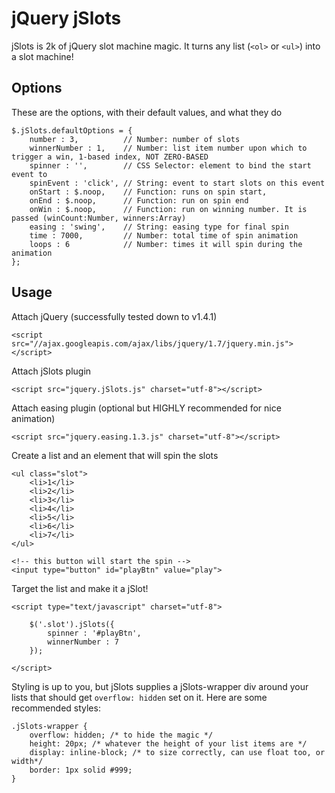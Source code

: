 # jQuery jSlots

jSlots is 2k of jQuery slot machine magic. It turns any list (`<ol>` or `<ul>`) into a slot machine!

## Options

These are the options, with their default values, and what they do

    $.jSlots.defaultOptions = {
        number : 3,          // Number: number of slots
        winnerNumber : 1,    // Number: list item number upon which to trigger a win, 1-based index, NOT ZERO-BASED
        spinner : '',        // CSS Selector: element to bind the start event to
        spinEvent : 'click', // String: event to start slots on this event
        onStart : $.noop,    // Function: runs on spin start,
        onEnd : $.noop,      // Function: run on spin end
        onWin : $.noop,      // Function: run on winning number. It is passed (winCount:Number, winners:Array)
        easing : 'swing',    // String: easing type for final spin
        time : 7000,         // Number: total time of spin animation
        loops : 6            // Number: times it will spin during the animation
    };
    
## Usage 

Attach jQuery (successfully tested down to v1.4.1)

    <script src="//ajax.googleapis.com/ajax/libs/jquery/1.7/jquery.min.js"></script>
    
Attach jSlots plugin

    <script src="jquery.jSlots.js" charset="utf-8"></script>
    
Attach easing plugin (optional but HIGHLY recommended for nice animation)

    <script src="jquery.easing.1.3.js" charset="utf-8"></script>
    
Create a list and an element that will spin the slots

    <ul class="slot">
        <li>1</li>
        <li>2</li>
        <li>3</li>
        <li>4</li>
        <li>5</li>
        <li>6</li>
        <li>7</li>
    </ul>
    
    <!-- this button will start the spin -->
    <input type="button" id="playBtn" value="play">

Target the list and make it a jSlot!
    
    <script type="text/javascript" charset="utf-8">
        
        $('.slot').jSlots({
            spinner : '#playBtn',
            winnerNumber : 7
        });
        
    </script>
    
Styling is up to you, but jSlots supplies a jSlots-wrapper div around your lists that should get `overflow: hidden` set on it. Here are some recommended styles:

    .jSlots-wrapper {
        overflow: hidden; /* to hide the magic */
        height: 20px; /* whatever the height of your list items are */
        display: inline-block; /* to size correctly, can use float too, or width*/
        border: 1px solid #999;
    }